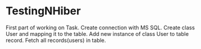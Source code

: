 # TestingNHiber
First part of working on Task.
Create connection with MS SQL.
Create class User and mapping it to the table.
Add new instance of class User to table record.
Fetch all records(users) in table.
